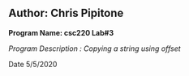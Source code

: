 Author: Chris Pipitone
---
**Program Name: csc220 Lab#3** 

*Program Description : Copying a string using offset*

Date 5/5/2020